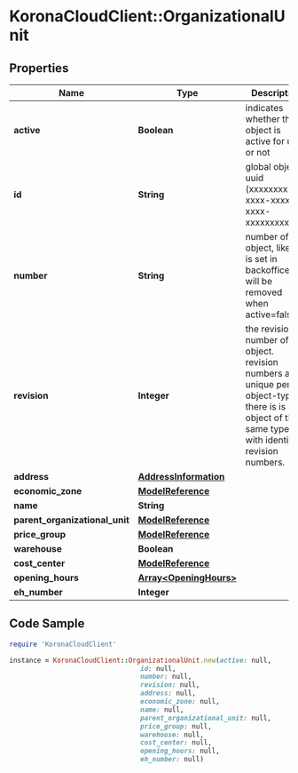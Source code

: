 # KoronaCloudClient::OrganizationalUnit

## Properties

Name | Type | Description | Notes
------------ | ------------- | ------------- | -------------
**active** | **Boolean** | indicates whether the object is active for use or not | [optional] [readonly] 
**id** | **String** | global object uuid (xxxxxxxx-xxxx-xxxx-xxxx-xxxxxxxxxxxx) | [optional] 
**number** | **String** | number of the object, like it is set in backoffice; will be removed when active&#x3D;false | [optional] 
**revision** | **Integer** | the revision number of the object. revision numbers are unique per object-type. there is is no object of the same type with identical revision numbers. | [optional] [readonly] 
**address** | [**AddressInformation**](AddressInformation.md) |  | [optional] 
**economic_zone** | [**ModelReference**](ModelReference.md) |  | [optional] 
**name** | **String** |  | 
**parent_organizational_unit** | [**ModelReference**](ModelReference.md) |  | [optional] 
**price_group** | [**ModelReference**](ModelReference.md) |  | [optional] 
**warehouse** | **Boolean** |  | [optional] 
**cost_center** | [**ModelReference**](ModelReference.md) |  | [optional] 
**opening_hours** | [**Array&lt;OpeningHours&gt;**](OpeningHours.md) |  | [optional] 
**eh_number** | **Integer** |  | [optional] 

## Code Sample

```ruby
require 'KoronaCloudClient'

instance = KoronaCloudClient::OrganizationalUnit.new(active: null,
                                 id: null,
                                 number: null,
                                 revision: null,
                                 address: null,
                                 economic_zone: null,
                                 name: null,
                                 parent_organizational_unit: null,
                                 price_group: null,
                                 warehouse: null,
                                 cost_center: null,
                                 opening_hours: null,
                                 eh_number: null)
```


